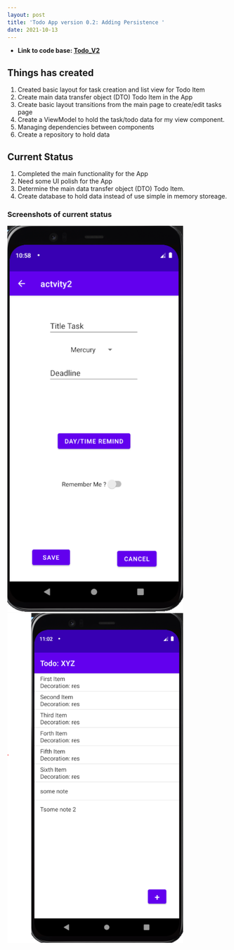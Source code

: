 ```yaml
---
layout: post
title: 'Todo App version 0.2: Adding Persistence '
date: 2021-10-13
---
```


- **Link to code base: [Todo_V2](https://github.com/zhuxinyishcn/NEUSEA-XinyiZhu/tree/main/Todo_List)**

## Things has created

1. Created basic layout for task creation and list view for Todo Item
2. Create main data transfer object (DTO) Todo Item in the App
3. Create basic layout transitions from the main page to create/edit tasks page
4. Create a ViewModel to hold the task/todo data for my view component.
5. Managing dependencies between components
6. Create a repository to hold data

## Current Status

1. Completed the main functionality for the App
2. Need some UI polish for the App
3. Determine the main data transfer object (DTO) Todo Item.
4. Create database to hold data instead of use simple in memory storeage.

### Screenshots of current status

<img src="https://raw.githubusercontent.com/zhuxinyishcn/CS5520-Project/gh-pages/_screenShot/todo_3.PNG" alt="drawing" width="400"/>
<img src="https://raw.githubusercontent.com/zhuxinyishcn/CS5520-Project/gh-pages/_screenShot/todo_5.PNG" alt="drawing" width="400"/>

